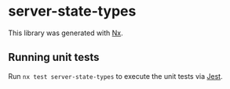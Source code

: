# server-state-types

This library was generated with [Nx](https://nx.dev).

## Running unit tests

Run `nx test server-state-types` to execute the unit tests via [Jest](https://jestjs.io).
